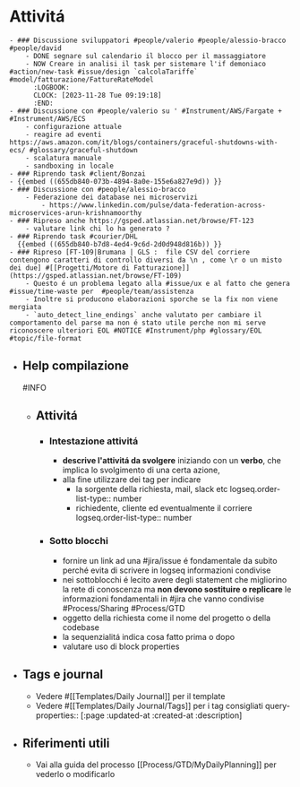 # Attivitá
	- ### Discussione sviluppatori #people/valerio #people/alessio-bracco #people/david
		- DONE segnare sul calendario il blocco per il massaggiatore
		- NOW Creare in analisi il task per sistemare l'if demoniaco #action/new-task #issue/design `calcolaTariffe` #model/fatturazione/FattureRateModel
		  :LOGBOOK:
		  CLOCK: [2023-11-28 Tue 09:19:18]
		  :END:
	- ### Discussione con #people/valerio su ' #Instrument/AWS/Fargate + #Instrument/AWS/ECS
		- configurazione attuale
		- reagire ad eventi https://aws.amazon.com/it/blogs/containers/graceful-shutdowns-with-ecs/ #glossary/graceful-shutdown
		- scalatura manuale
		- sandboxing in locale
	- ### Riprendo task #client/Bonzai
	- {{embed ((655db840-073b-4894-8a0e-155e6a827e9d)) }}
	- ### Discussione con #people/alessio-bracco
		- Federazione dei database nei microservizi
			- https://www.linkedin.com/pulse/data-federation-across-microservices-arun-krishnamoorthy
	- ### Ripreso anche https://gsped.atlassian.net/browse/FT-123
		- valutare link chi lo ha generato ?
	- ### Riprendo task #courier/DHL
	  {{embed ((655db840-b7d8-4ed4-9c6d-2d0d948d816b)) }}
	- ### Ripreso [FT-109|Brumana | GLS :  file CSV del corriere contengono caratteri di controllo diversi da \n , come \r o un misto dei due] #[[Progetti/Motore di Fatturazione]] (https://gsped.atlassian.net/browse/FT-109)
		- Questo é un problema legato alla #issue/ux e al fatto che genera #issue/time-waste per  #people/team/assistenza
		- Inoltre si producono elaborazioni sporche se la fix non viene mergiata
		- `auto_detect_line_endings` anche valutato per cambiare il comportamento del parse ma non é stato utile perche non mi serve riconoscere ulteriori EOL #NOTICE #Instrument/php #glossary/EOL #topic/file-format
- ## Help compilazione
  #INFO
	- ## Attivitá
		- ### Intestazione attivitá
			- **descrive l'attivitá da svolgere** iniziando con un **verbo**, che implica lo svolgimento di una certa azione,
			- alla fine utilizzare dei tag per indicare
				- la sorgente della richiesta, mail, slack etc
				  logseq.order-list-type:: number
				- richiedente, cliente ed eventualmente il corriere
				  logseq.order-list-type:: number
		- ### Sotto blocchi
			- fornire un link ad una #jira/issue é fondamentale da subito perché evita di scrivere in logseq informazioni condivise
			- nei sottoblocchi é lecito avere degli statement che migliorino la rete di conoscenza ma **non devono sostituire o replicare** le informazioni fondamentali in #jira che vanno condivise #Process/Sharing #Process/GTD
			- oggetto della richiesta come il nome del progetto o della codebase
			- la sequenzialitá indica cosa fatto prima o dopo
			- valutare uso di block properties
- ## Tags e journal
	- Vedere #[[Templates/Daily Journal]] per il template
	- Vedere #[[Templates/Daily Journal/Tags]] per i tag consigliati
	  query-properties:: [:page :updated-at :created-at :description]
- ## Riferimenti utili
	- Vai alla guida del processo [[Process/GTD/MyDailyPlanning]] per vederlo o modificarlo